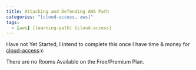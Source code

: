 ```yaml
---
title: Attacking and Defending AWS Path
categories: "[cloud-access, aws]"
tags:
  - [aws] [learning-path] [cloud-access]
---
```


Have not Yet Started, I intend to complete this once I have time & money for [cloud-access](https://tryhackme.com/cloud-access):c

There are no Rooms Available on the Free/Premium Plan.
